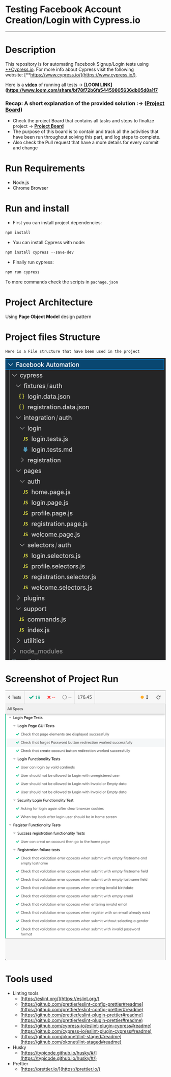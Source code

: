 # Testing Facebook Account Creation/Login with Cypress.io

---

# Description

This repository is for automating Facebook Signup/Login tests using [**Cypress.io](http://cypress.io/). For more info about Cypress visit the following website: [**https://www.cypress.io/](https://www.cypress.io/).

Here is a **[video](https://www.loom.com/share/bf78f72b6fa54459805636db05d8a1f7)** of running all tests →  **[LOOM LINK](https://www.loom.com/share/bf78f72b6fa54459805636db05d8a1f7** 

### Recap: **A short explanation of the provided solution :→ ([Project Board](https://github.com/Sarah-mohamd/Instabug-Challenge/projects/2))**

- Check the project Board that contains all tasks and steps to finalize project  → **[Project Board](https://github.com/Sarah-mohamd/Instabug-Challenge/projects/2)**
- The purpose of this board is to contain and track all the activities that have been run throughout solving this part, and log steps to complete.
- Also check the Pull request that have a more details for every commit and change

# Run Requirements

- Node.js
- Chrome Browser

# Run and install

- First you can install project dependencies:

```jsx
npm install
```

- You can install Cypress with node:

```jsx
npm install cypress --save-dev
```

- Finally run cypress:

```jsx
npm run cypress
```

To more commands check the scripts in `pachage.json`

# Project Architecture

  Using **Page Object Model** design pattern

# Project files Structure

    Here is a File structure that have been used in the project

![readme_assets/file_structure.png](readme_assets/file_structure.png)

# Screenshot of Project Run

![readme_assets/tests_run.png](readme_assets/tests_run.png)


# Tools used

- Linting tools
    - [https://eslint.org/](https://eslint.org/)
    - [https://github.com/prettier/eslint-config-prettier#readme](https://github.com/prettier/eslint-config-prettier#readme)
    - [https://github.com/prettier/eslint-plugin-prettier#readme](https://github.com/prettier/eslint-plugin-prettier#readme)
    - [https://github.com/cypress-io/eslint-plugin-cypress#readme](https://github.com/cypress-io/eslint-plugin-cypress#readme)
    - [https://github.com/okonet/lint-staged#readme](https://github.com/okonet/lint-staged#readme)
- Husky
    - [https://typicode.github.io/husky/#/](https://typicode.github.io/husky/#/)
- Prettier
    - [https://prettier.io/](https://prettier.io/)